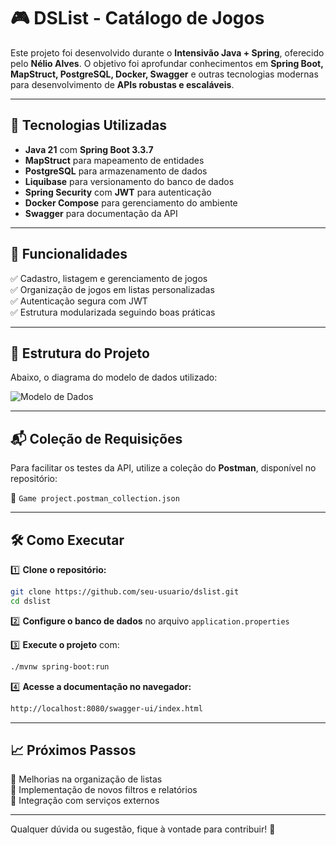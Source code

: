 # 🎮 DSList - Catálogo de Jogos

Este projeto foi desenvolvido durante o **Intensivão Java + Spring**, oferecido pelo **Nélio Alves**. O objetivo foi aprofundar conhecimentos em **Spring Boot, MapStruct, PostgreSQL, Docker, Swagger** e outras tecnologias modernas para desenvolvimento de **APIs robustas e escaláveis**.

---

## 🚀 Tecnologias Utilizadas

- **Java 21** com **Spring Boot 3.3.7**
- **MapStruct** para mapeamento de entidades
- **PostgreSQL** para armazenamento de dados
- **Liquibase** para versionamento do banco de dados
- **Spring Security** com **JWT** para autenticação
- **Docker Compose** para gerenciamento do ambiente
- **Swagger** para documentação da API

---

## 📌 Funcionalidades

✅ Cadastro, listagem e gerenciamento de jogos  
✅ Organização de jogos em listas personalizadas  
✅ Autenticação segura com JWT  
✅ Estrutura modularizada seguindo boas práticas  

---

## 📂 Estrutura do Projeto

Abaixo, o diagrama do modelo de dados utilizado:

![Modelo de Dados](file:///C:/Users/Samuel/Downloads/dslist-model.png)

---

## 📬 Coleção de Requisições

Para facilitar os testes da API, utilize a coleção do **Postman**, disponível no repositório:

📂 `Game project.postman_collection.json`

---

## 🛠️ Como Executar

1️⃣ **Clone o repositório:**

```sh
git clone https://github.com/seu-usuario/dslist.git
cd dslist
```

2️⃣ **Configure o banco de dados** no arquivo `application.properties`

3️⃣ **Execute o projeto** com:

```sh
./mvnw spring-boot:run
```

4️⃣ **Acesse a documentação no navegador:**

```bash
http://localhost:8080/swagger-ui/index.html
```

---

## 📈 Próximos Passos

🔹 Melhorias na organização de listas  
🔹 Implementação de novos filtros e relatórios  
🔹 Integração com serviços externos  

---

Qualquer dúvida ou sugestão, fique à vontade para contribuir! 🚀
